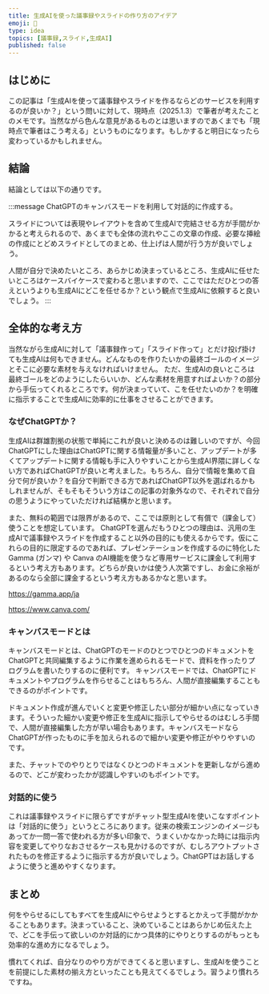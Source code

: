 ```yaml
---
title: 生成AIを使った議事録やスライドの作り方のアイデア
emoji: 🦾
type: idea
topics: [議事録,スライド,生成AI]
published: false
---
```

## はじめに
この記事は「生成AIを使って議事録やスライドを作るならどのサービスを利用するのが良いか？」という問いに対して、現時点（2025.1.3）で筆者が考えたことのメモです。当然ながら色んな意見があるものとは思いますのであくまでも「現時点で筆者はこう考える」というものになります。もしかすると明日になったら変わっているかもしれません。

## 結論
結論としては以下の通りです。

:::message
ChatGPTのキャンバスモードを利用して対話的に作成する。

スライドについては表現やレイアウトを含めて生成AIで完結させる方が手間がかかると考えられるので、あくまでも全体の流れやここの文章の作成、必要な挿絵の作成にとどめスライドとしてのまとめ、仕上げは人間が行う方が良いでしょう。

人間が自分で決めたいところ、あらかじめ決まっているところ、生成AIに任せたいところはケースバイケースで変わると思いますので、ここではただひとつの答えというよりも生成AIにどこを任せるか？という観点で生成AIに依頼すると良いでしょう。
:::

## 全体的な考え方
当然ながら生成AIに対して「議事録作って」「スライド作って」とだけ投げ掛けても生成AIは何もできません。どんなものを作りたいかの最終ゴールのイメージとそこに必要な素材を与えなければいけません。
ただ、生成AIの良いところは最終ゴールをどのようにしたらいいか、どんな素材を用意すればよいか？の部分から手伝ってくれるところです。何が決まっていて、こを任せたいのか？を明確に指示することで生成AIに効率的に仕事をさせることができます。

### なぜChatGPTか？
生成AIは群雄割拠の状態で単純にこれが良いと決めるのは難しいのですが、今回ChatGPTにした理由はChatGPTに関する情報量が多いこと、アップデートが多くてアップデートに関する情報も手に入りやすいことから生成AI界隈に詳しくない方であればChatGPTが良いと考えました。もちろん、自分で情報を集めて自分で何が良いか？を自分で判断できる方であればChatGPT以外を選ばれるかもしれませんが、そもそもそういう方はこの記事の対象外なので、それぞれで自分の思うようにやっていただければ結構かと思います。

また、無料の範囲では限界があるので、ここでは原則として有償で（課金して）使うことを想定しています。
ChatGPTを選んだもうひとつの理由は、汎用の生成AIで議事録やスライドを作成すること以外の目的にも使えるからです。仮にこれらの目的に限定するのであれば、プレゼンテーションを作成するのに特化したGamma (ガンマ) や Canva のAI機能を使うなど専用サービスに課金して利用するという考え方もあります。どちらが良いかは使う人次第ですし、お金に余裕があるのなら全部に課金するという考え方もあるかなと思います。

https://gamma.app/ja

https://www.canva.com/

### キャンバスモードとは
キャンバスモードとは、ChatGPTのモードのひとつでひとつのドキュメントをChatGPTと共同編集するように作業を進められるモードで、資料を作ったりプログラムを書いたりするのに便利です。
キャンバスモードでは、ChatGPTにドキュメントやプログラムを作らせることはもちろん、人間が直接編集することもできるのがポイントです。

ドキュメント作成が進んでいくと変更や修正したい部分が細かい点になっていきます。そういった細かい変更や修正を生成AIに指示してやらせるのはむしろ手間で、人間が直接編集した方が早い場合もあります。キャンバスモードならChatGPTが作ったものに手を加えられるので細かい変更や修正がやりやすいのです。

また、チャットでのやりとりではなくひとつのドキュメントを更新しながら進めるので、どこが変わったかが認識しやすいのもポイントです。

### 対話的に使う
これは議事録やスライドに限らずですがチャット型生成AIを使いこなすポイントは「対話的に使う」というところにあります。従来の検索エンジンのイメージもあってか一問一答で使われる方が多い印象で、うまくいかなかった時には指示内容を変更してやりなおさせるケースも見かけるのですが、むしろアウトプットされたものを修正するように指示する方が良いでしょう。ChatGPTはお話しするように使うと進めやすくなります。

## まとめ
何をやらせるにしてもすべてを生成AIにやらせようとするとかえって手間がかかることもあります。決まっていること、決めていることはあらかじめ伝えた上で、どこを手伝って欲しいのか対話的にかつ具体的にやりとりするのがもっとも効率的な進め方になるでしょう。

慣れてくれば、自分なりのやり方ができてくると思いますし、生成AIを使うことを前提にした素材の揃え方といったことも見えてくるでしょう。習うより慣れろですね。